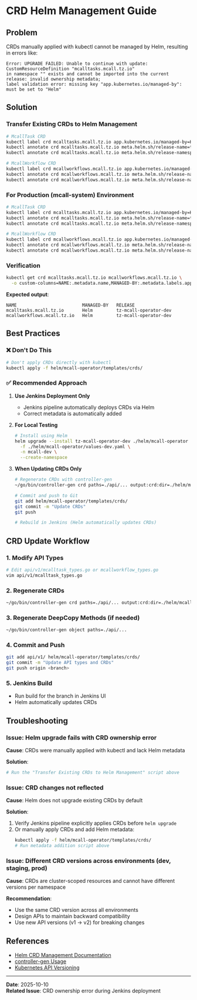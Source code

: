 # CRD Helm Management Guide

## Problem

CRDs manually applied with kubectl cannot be managed by Helm, resulting in errors like:

```
Error: UPGRADE FAILED: Unable to continue with update: CustomResourceDefinition "mcalltasks.mcall.tz.io" 
in namespace "" exists and cannot be imported into the current release: invalid ownership metadata; 
label validation error: missing key "app.kubernetes.io/managed-by": must be set to "Helm"
```

## Solution

### Transfer Existing CRDs to Helm Management

```bash
# McallTask CRD
kubectl label crd mcalltasks.mcall.tz.io app.kubernetes.io/managed-by=Helm --overwrite
kubectl annotate crd mcalltasks.mcall.tz.io meta.helm.sh/release-name=tz-mcall-operator-dev --overwrite
kubectl annotate crd mcalltasks.mcall.tz.io meta.helm.sh/release-namespace=mcall-dev --overwrite

# McallWorkflow CRD
kubectl label crd mcallworkflows.mcall.tz.io app.kubernetes.io/managed-by=Helm --overwrite
kubectl annotate crd mcallworkflows.mcall.tz.io meta.helm.sh/release-name=tz-mcall-operator-dev --overwrite
kubectl annotate crd mcallworkflows.mcall.tz.io meta.helm.sh/release-namespace=mcall-dev --overwrite
```

### For Production (mcall-system) Environment

```bash
# McallTask CRD
kubectl label crd mcalltasks.mcall.tz.io app.kubernetes.io/managed-by=Helm --overwrite
kubectl annotate crd mcalltasks.mcall.tz.io meta.helm.sh/release-name=tz-mcall-operator --overwrite
kubectl annotate crd mcalltasks.mcall.tz.io meta.helm.sh/release-namespace=mcall-system --overwrite

# McallWorkflow CRD
kubectl label crd mcallworkflows.mcall.tz.io app.kubernetes.io/managed-by=Helm --overwrite
kubectl annotate crd mcallworkflows.mcall.tz.io meta.helm.sh/release-name=tz-mcall-operator --overwrite
kubectl annotate crd mcallworkflows.mcall.tz.io meta.helm.sh/release-namespace=mcall-system --overwrite
```

### Verification

```bash
kubectl get crd mcalltasks.mcall.tz.io mcallworkflows.mcall.tz.io \
  -o custom-columns=NAME:.metadata.name,MANAGED-BY:.metadata.labels.app\\.kubernetes\\.io/managed-by,RELEASE:.metadata.annotations.meta\\.helm\\.sh/release-name
```

**Expected output**:
```
NAME                         MANAGED-BY   RELEASE
mcalltasks.mcall.tz.io       Helm         tz-mcall-operator-dev
mcallworkflows.mcall.tz.io   Helm         tz-mcall-operator-dev
```

## Best Practices

### ❌ Don't Do This

```bash
# Don't apply CRDs directly with kubectl
kubectl apply -f helm/mcall-operator/templates/crds/
```

### ✅ Recommended Approach

1. **Use Jenkins Deployment Only**
   - Jenkins pipeline automatically deploys CRDs via Helm
   - Correct metadata is automatically added

2. **For Local Testing**
   ```bash
   # Install using Helm
   helm upgrade --install tz-mcall-operator-dev ./helm/mcall-operator \
     -f ./helm/mcall-operator/values-dev.yaml \
     -n mcall-dev \
     --create-namespace
   ```

3. **When Updating CRDs Only**
   ```bash
   # Regenerate CRDs with controller-gen
   ~/go/bin/controller-gen crd paths=./api/... output:crd:dir=./helm/mcall-operator/templates/crds
   
   # Commit and push to Git
   git add helm/mcall-operator/templates/crds/
   git commit -m "Update CRDs"
   git push
   
   # Rebuild in Jenkins (Helm automatically updates CRDs)
   ```

## CRD Update Workflow

### 1. Modify API Types
```bash
# Edit api/v1/mcalltask_types.go or mcallworkflow_types.go
vim api/v1/mcalltask_types.go
```

### 2. Regenerate CRDs
```bash
~/go/bin/controller-gen crd paths=./api/... output:crd:dir=./helm/mcall-operator/templates/crds
```

### 3. Regenerate DeepCopy Methods (if needed)
```bash
~/go/bin/controller-gen object paths=./api/...
```

### 4. Commit and Push
```bash
git add api/v1/ helm/mcall-operator/templates/crds/
git commit -m "Update API types and CRDs"
git push origin <branch>
```

### 5. Jenkins Build
- Run build for the branch in Jenkins UI
- Helm automatically updates CRDs

## Troubleshooting

### Issue: Helm upgrade fails with CRD ownership error

**Cause**: CRDs were manually applied with kubectl and lack Helm metadata

**Solution**:
```bash
# Run the "Transfer Existing CRDs to Helm Management" script above
```

### Issue: CRD changes not reflected

**Cause**: Helm does not upgrade existing CRDs by default

**Solution**:
1. Verify Jenkins pipeline explicitly applies CRDs before `helm upgrade`
2. Or manually apply CRDs and add Helm metadata:
   ```bash
   kubectl apply -f helm/mcall-operator/templates/crds/
   # Run metadata addition script above
   ```

### Issue: Different CRD versions across environments (dev, staging, prod)

**Cause**: CRDs are cluster-scoped resources and cannot have different versions per namespace

**Recommendation**:
- Use the same CRD version across all environments
- Design APIs to maintain backward compatibility
- Use new API versions (v1 → v2) for breaking changes

## References

- [Helm CRD Management Documentation](https://helm.sh/docs/chart_best_practices/custom_resource_definitions/)
- [controller-gen Usage](https://book.kubebuilder.io/reference/controller-gen.html)
- [Kubernetes API Versioning](https://kubernetes.io/docs/tasks/extend-kubernetes/custom-resources/custom-resource-definition-versioning/)

---
**Date**: 2025-10-10  
**Related Issue**: CRD ownership error during Jenkins deployment
